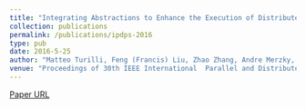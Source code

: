 ```yaml
---
title: "Integrating Abstractions to Enhance the Execution of Distributed Applications"
collection: publications
permalink: /publications/ipdps-2016
type: pub
date: 2016-5-25
author: "Matteo Turilli, Feng (Francis) Liu, Zhao Zhang, Andre Merzky, Michael Wilde, Jon Weissman, Daniel S. Katz and Shantenu Jha"
venue: "Proceedings of 30th IEEE International  Parallel and Distributed Processing Symposium (IPDPS)"
---
```


[Paper URL](http://arxiv.org/abs/1504.04720)
